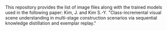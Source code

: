 This repository provides the list of image files along with the trained models used in the following paper: Kim, J. and Kim S.-Y. "Class-incremental visual scene understanding in multi-stage construction scenarios via sequential knowledge distillation and exemplar replay."

